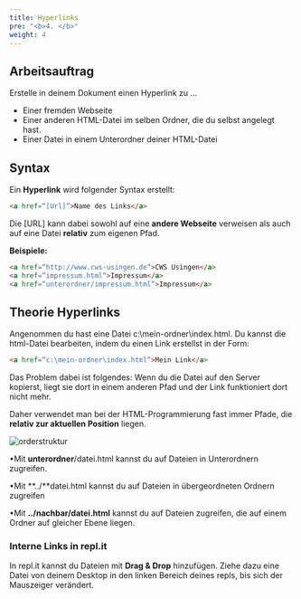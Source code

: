 ```yaml
---
title: Hyperlinks
pre: "<b>4. </b>"
weight: 4
---
```


## Arbeitsauftrag

Erstelle in deinem Dokument einen Hyperlink zu ...
  
  * Einer fremden Webseite
  * Einer anderen HTML-Datei im selben Ordner, die du selbst angelegt hast.
  * Einer Datei in einem Unterordner deiner HTML-Datei

## Syntax

Ein **Hyperlink** wird folgender Syntax erstellt:

```html 
<a href=“[Url]“>Name des Links</a>
```

Die [URL] kann dabei sowohl auf eine **andere Webseite** verweisen als auch auf eine Datei **relativ** zum eigenen Pfad. 

**Beispiele:**

```html
<a href=“http://www.cws-usingen.de“>CWS Usingen</a>
<a href=“impressum.html“>Impressum</a>
<a href=“unterordner/impressum.html“>Impressum</a>
```

## Theorie Hyperlinks

Angenommen du hast eine Datei c:\mein-ordner\index.html. Du kannst die html-Datei bearbeiten, indem du einen Link erstellst in der Form: 

```html
<a href=“c:\mein-ordner\index.html“>Mein Link</a> 
```

Das Problem dabei ist folgendes: Wenn du die Datei auf den Server kopierst, liegt sie dort in einem anderen Pfad und der Link funktioniert dort nicht mehr. 

Daher verwendet man bei der HTML-Programmierung fast immer Pfade, die **relativ zur aktuellen Position** liegen.

![orderstruktur](/html/ordnerstruktur.png)

•Mit **unterordner**/datei.html kannst du auf Dateien in Unterordnern zugreifen.

•Mit **../**datei.html kannst du auf Dateien in übergeordneten Ordnern zugreifen

•Mit **../nachbar/datei.html** kannst du auf Dateien zugreifen, die auf einem Ordner auf gleicher Ebene liegen.


### Interne Links in repl.it

In repl.it kannst du Dateien mit **Drag & Drop** hinzufügen. Ziehe dazu eine Datei von deinem Desktop in den linken Bereich deines repls, bis sich der Mauszeiger verändert.